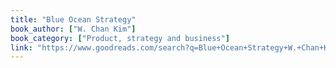 ```yaml
---
title: "Blue Ocean Strategy"
book_author: ["W. Chan Kim"]
book_category: ["Product, strategy and business"]
link: "https://www.goodreads.com/search?q=Blue+Ocean+Strategy+W.+Chan+Kim"
---
```

